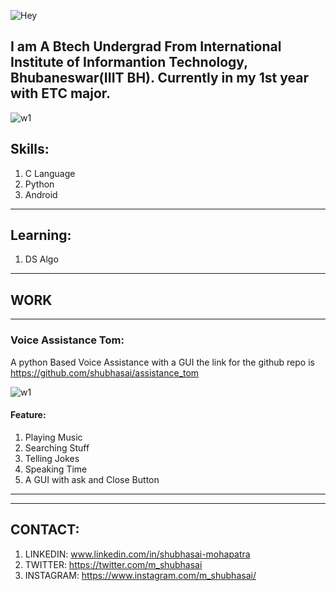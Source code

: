 ![Hey](https://user-images.githubusercontent.com/78340623/110732432-2bdc9800-824a-11eb-98c4-983d506509ac.gif)

I am A Btech Undergrad From International Institute of Informantion Technology, Bhubaneswar(IIIT BH). Currently in my 1st year with ETC major.
------------------------------
![w1](https://github-readme-stats.vercel.app/api?username=shubhasai)

## Skills:
1. C Language
2. Python
3. Android

------------------------------

## Learning:
1. DS Algo

------------------------------

## WORK
------------------------------
### Voice Assistance Tom:

A python Based Voice Assistance with a GUI the link for the github repo is https://github.com/shubhasai/assistance_tom

![w1](https://user-images.githubusercontent.com/78340623/110733148-73afef00-824b-11eb-9dd1-80611dd7b98f.png)


#### Feature:
1. Playing Music
2. Searching Stuff
3. Telling Jokes
4. Speaking Time
5. A GUI with ask and Close Button


------------------------------

------------------------------

## CONTACT:
1. LINKEDIN: www.linkedin.com/in/shubhasai-mohapatra
2. TWITTER: https://twitter.com/m_shubhasai
3. INSTAGRAM: https://www.instagram.com/m_shubhasai/
